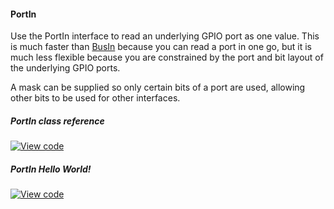 #### PortIn

Use the PortIn interface to read an underlying GPIO port as one value. This is much faster than [BusIn](/docs/v5.4/reference/api-references.html#busin) because you can read a port in one go, but it is much less flexible because you are constrained by the port and bit layout of the underlying GPIO ports.

A mask can be supplied so only certain bits of a port are used, allowing other bits to be used for other interfaces.

##### PortIn class reference

[![View code](https://www.mbed.com/embed/?type=library)](/docs/v5.4/mbed-os-api-doxy/classmbed_1_1_port_in.html)

##### PortIn Hello World!

[![View code](https://www.mbed.com/embed/?url=https://developer.mbed.org/users/mbed_official/code/PortIn_HelloWorld/)](https://developer.mbed.org/users/mbed_official/code/PortIn_HelloWorld/file/92064442fd12/main.cpp)

